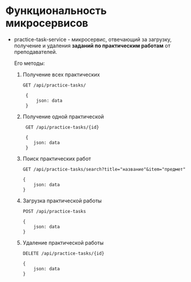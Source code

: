 
# Функциональность микросервисов

* practice-task-service - микросервис, отвечающий за загрузку, получение и удаления **заданий по практическим работам** от преподавателей.

    Его методы:
    1. Получение всех практических

           GET /api/practice-tasks/

            {
                json: data
            }
    
    3. Получение одной практической
  
            GET /api/practice-tasks/{id}

            {
               json: data
            }
       
    4. Поиск практических работ
  
           GET /api/practice-tasks/search?title="название"&item="предмет"

           {
               json: data
           }

    5. Загрузка практической работы
  
           POST /api/practice-tasks

           {
               json: data
           }
    
    6. Удаление практической работы
  
           DELETE /api/practice-tasks/{id}

           {
               json: data
           }
